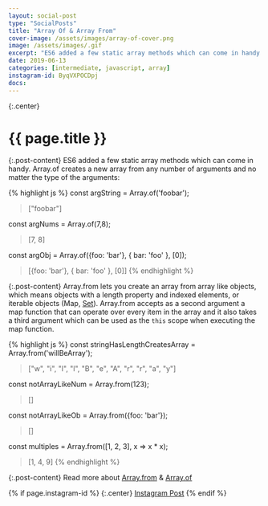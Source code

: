 ```yaml
---
layout: social-post
type: "SocialPosts"
title: "Array Of & Array From"
cover-image: /assets/images/array-of-cover.png
image: /assets/images/.gif
excerpt: "ES6 added a few static array methods which can come in handy."
date: 2019-06-13
categories: [intermediate, javascript, array]
instagram-id: ByqVXPOCDpj
docs:
---
```

{:.center}
# {{ page.title }}

{:.post-content}
ES6 added a few static array methods which can come in handy.
Array.of creates a new array from any number of arguments and no matter the type
of the arguments:

{% highlight js %}
const argString = Array.of('foobar');
> ["foobar"]

const argNums = Array.of(7,8);
> [7, 8]

const argObj = Array.of({foo: 'bar'}, { bar: 'foo' }, [0]);
> [{foo: 'bar'}, { bar: 'foo' }, [0]]
{% endhighlight %}

{:.post-content}
Array.from lets you create an array from array like objects, which means objects with
a length property and indexed elements, or iterable objects (Map, [Set](https://www.dev-diaries.com/social-posts/using-sets-to-remove-duplicates/)).
Array.from accepts as a second argument a map function that can operate over
every item in the array and it also takes a third argument which can be used
as the `this` scope when executing the map function.

{% highlight js %}
const stringHasLengthCreatesArray = Array.from('willBeArray');
> ["w", "i", "l", "l", "B", "e", "A", "r", "r", "a", "y"]

const notArrayLikeNum = Array.from(123);
> []

const notArrayLikeOb = Array.from({foo: 'bar'});
> []

const multiples = Array.from([1, 2, 3], x => x * x);
> [1, 4, 9]
{% endhighlight %}

{:.post-content}
Read more about <a href="https://developer.mozilla.org/en-US/docs/Web/JavaScript/Reference/Global_Objects/Array/from" target="_blank">Array.from</a> &
<a href="https://developer.mozilla.org/en-US/docs/Web/JavaScript/Reference/Global_Objects/Array/of" target="_blank">Array.of</a>

{% if page.instagram-id %}
{:.center}
<a class="insta-link" href="https://www.instagram.com/p/{{page.instagram-id}}" target="_blank">Instagram Post</a>
{% endif %}
